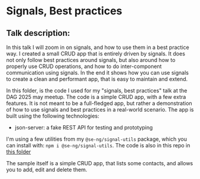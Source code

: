 # Signals, Best practices

## Talk description:
In this talk I will zoom in on signals, and how to use them in a best practice way. I created a small CRUD app that is entirely driven by signals. It does not only follow best practices around signals, but also around how to properly use CRUD operations, and how to do inter-component communication using signals. 
In the end it shows how you can use signals to create a clean and performant app, that is easy to maintain and extend.



In this folder, is the code I used for my "signals, best practices" talk at the DAG 2025 may meetup.
The code is a simple CRUD app, with a few extra features. It is not meant to be a full-fledged app, but rather a demonstration of how to use signals and best practices in a real-world scenario.
The app is built using the following technologies:
- json-server: a fake REST API for testing and prototyping


I'm using a few utilities from my `@se-ng/signal-utils` package, which you can install with: `npm i @se-ng/signal-utils`.
The code is also in this repo in [this folder](../../../projects/se-ng/signal-utils/)

The sample itself is a simple CRUD app, that lists some contacts, and allows you to add, edit and delete them.

